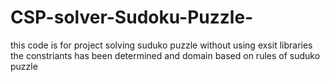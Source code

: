 # CSP-solver-Sudoku-Puzzle-

this code is for project solving suduko puzzle without using exsit libraries 
the constriants has been determined and domain based on rules of suduko puzzle
